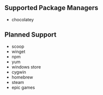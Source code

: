 ## Supported Package Managers
- chocolatey

## Planned Support
- scoop
- winget
- npm
- yum
- windows store
- cygwin
- homebrew
- steam
- epic games
